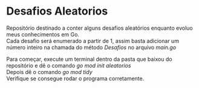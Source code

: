 # Desafios Aleatorios
Repositório destinado a conter alguns desafios aleatórios enquanto evoluo meus conhecimentos em Go.<br>
Cada desafio será enumerado a partir de 1, assim basta adicionar um número inteiro na chamada do método _Desafios_ no arquivo _main.go_

Para começar, execute um terminal dentro da pasta que baixou do repositório e dê o comando _go mod init aleatorios_<br>
Depois dê o comando _go mod tidy_<br>
Verifique se consegue rodar o programa corretamente.